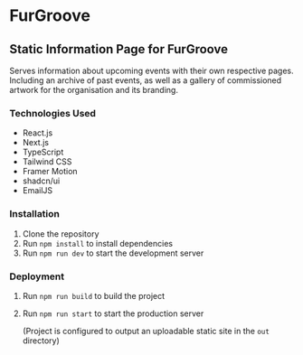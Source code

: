 # FurGroove

## Static Information Page for FurGroove

Serves information about upcoming events with their own respective pages. Including an archive of past events, as well as a gallery of commissioned artwork for the organisation and its branding.

### Technologies Used

- React.js
- Next.js
- TypeScript
- Tailwind CSS
- Framer Motion
- shadcn/ui
- EmailJS

### Installation

1. Clone the repository
2. Run `npm install` to install dependencies
3. Run `npm run dev` to start the development server

### Deployment

1. Run `npm run build` to build the project
2. Run `npm run start` to start the production server

   (Project is configured to output an uploadable static site in the `out` directory)
